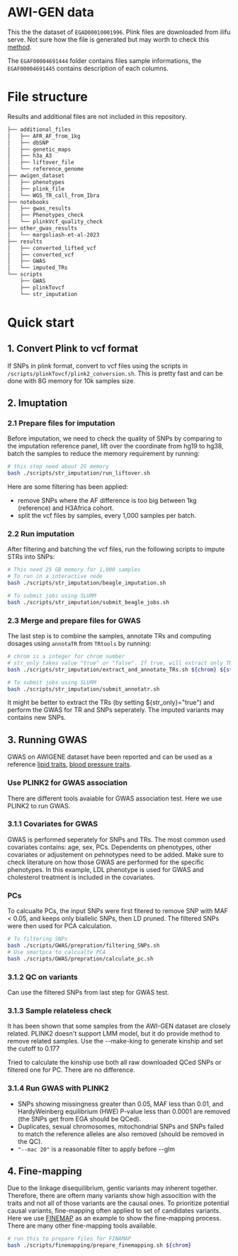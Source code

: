 # AWI-GEN data
This the the dataset of `EGAD00010001996`. Plink files are downloaded from ilifu serve. Not sure how the file is generated but may worth to check this [method](https://github.com/h3abionet/h3agwas/tree/master/call2plink).  

The `EGAF00004691444` folder contains files sample informations, the `EGAF00004691445` contains description of each columns.

# File structure
Results and additional files are not included in this repository.

```bash
├── additional_files
│   ├── AFR_AF_from_1kg
│   ├── dbSNP
│   ├── genetic_maps
│   ├── h3a_A3
│   ├── liftover_file
│   └── reference_genome
├── awigen_dataset
│   ├── phenotypes
│   ├── plink_file
│   └── WGS_TR_call_from_Ibra
├── notebooks
│   ├── gwas_results
│   ├── Phenotypes_check
│   └── plinkVcf_quality_check
├── other_gwas_results
│   └── margoliash-et-al-2023
├── results
│   ├── converted_lifted_vcf
│   ├── converted_vcf
│   ├── GWAS
│   └── imputed_TRs
└── scripts
    ├── GWAS
    ├── plinkTovcf
    └── str_imputation
```
# Quick start
## 1. Convert Plink to vcf format 
If SNPs in plink format, convert to vcf files using the scripts in `/scripts/plinkTovcf/plink2_conversion.sh`. This is pretty fast and can be done with 8G memory for 10k samples size. 

## 2. Imuptation
### 2.1 Prepare files for imputation
Before imputation, we need to check the quality of SNPs by comparing to the imputation reference panel, lift over the coordinate from hg19 to hg38, batch the samples to reduce the memory requirement by running:
```bash
# this step need about 2G memory
bash ./scripts/str_imputation/run_liftover.sh
```
Here are some filtering has been applied:
* remove SNPs where the AF difference is too big between 1kg (reference) and H3Africa cohort. 
* split the vcf files by samples, every 1,000 samples per batch.
### 2.2 Run imputation
After filtering and batching the vcf files, run the following scripts to impute STRs into SNPs: 
```bash 
# This need 25 GB memory for 1,000 samples
# To run in a interactive node
bash ./scripts/str_imputation/beagle_imputation.sh

# To submit jobs using SLURM
bash ./scripts/str_imputation/submit_beagle_jobs.sh
```
### 2.3 Merge and prepare files for GWAS
The last step is to combine the samples, annotate TRs and computing dosages using `annotaTR` from `TRtools` by running:
```bash
# chrom is a integer for chrom number
# str_only takes value "true" or "false". If true, will extract only TRs; if False, will include both TR and SNPs
bash ./scripts/str_imputation/extract_and_annotate_TRs.sh ${chrom} ${str_only}

# To submit jobs using SLURM
bash ./scripts/str_imputation/submit_annotatr.sh
```
It might be better to extract the TRs (by setting ${str_only}="true") and perform the GWAS for TR and SNPs seperately. The imputed variants may contains new SNPs. 


## 3. Running GWAS
GWAS on AWIGENE dataset have been reported and can be used as a reference [lipid traits](https://pmc.ncbi.nlm.nih.gov/articles/PMC9095599/), [blood pressure traits](https://www.nature.com/articles/s41467-023-44079-0#Sec10).

### Use PLINK2 for GWAS association
There are different tools avaiable for GWAS association test. Here we use PLINK2 to run GWAS.

### 3.1.1 Covariates for GWAS  
GWAS is performed seperately for SNPs and TRs. The most common used covariates contains: age, sex, PCs. Dependents on phenotypes, other covariates or adjustement on pehnotypes need to be added. Make sure to check literature on how those GWAS are performed for the specific phenotypes. In this example, LDL phenotype is used for GWAS and cholesterol treatment is included in the covariates.  
### PCs
To calcualte PCs, the input SNPs were first fitered to remove SNP with MAF < 0.05, and keeps only biallelic SNPs, then LD pruned. The filtered SNPs were then used for PCA calculation.
```bash
# To filtering SNPs
bash ./scripts/GWAS/prepration/filtering_SNPs.sh
# Use smartpca to calcualte PCA
bash ./scripts/GWAS/prepration/calculate_pc.sh 
```
### 3.1.2 QC on variants
Can use the filtered SNPs from last step for GWAS test.

### 3.1.3 Sample relateless check
It has been shown that some samples from the AWI-GEN dataset are closely related. PLINK2 doesn't support LMM model, but it do provide method to remove related samples. Use the --make-king to generate kinship and set the cutoff to 0.177

Tried to calculate the kinship use both all raw downloaded QCed SNPs or filtered one for PC. There are no difference. 
### 3.1.4 Run GWAS with PLINK2
* SNPs showing missingness greater than 0.05, MAF less than 0.01, and HardyWeinberg equilibrium (HWE) P-value less than 0.0001 are removed (the SNPs get from EGA should be QCed).
* Duplicates, sexual chromosomes, mitochondrial SNPs and SNPs failed to match the reference alleles are also removed (should be removed in the QC). 
* `"--mac 20"` is a reasonable filter  to apply before --glm

## 4. Fine-mapping
Due to the linkage disequilibrium, gentic variants may inherent together. Therefore, there are oftern many variants show high assocition with the traits and not all of those variants are the causal ones. To prioritize potential causal variants, fine-mapping often applied to set of candidates variants. Here we use [FINEMAP](http://www.christianbenner.com) as an example to show the fine-mapping process. There are many other fine-mapping tools available. 


```bash
# run this to prepare files for FINAMAP
bash ./scripts/finemapping/prepare_finemapping.sh ${chrom}
```

